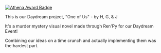 [![Athena Award Badge](https://img.shields.io/endpoint?url=https%3A%2F%2Faward.athena.hackclub.com%2Fapi%2Fbadge)](https://award.athena.hackclub.com?utm_source=readme)

This is our Daydream project, "One of Us" - by H, G, & J

It's a murder mystery visual novel made through Ren'Py for our Daydream Event!

Combining our ideas on a time crunch and actually implementing them was the hardest part.
